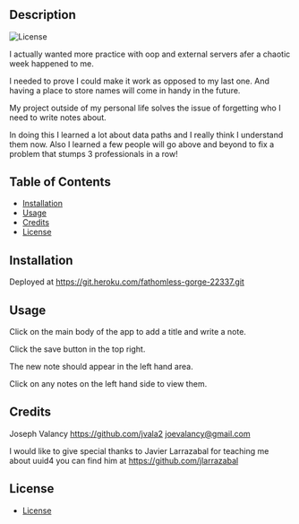 # <Note-Taker>

## Description

![License](https://img.shields.io/badge/Liscense-MIT-blue.svg "License Badge")

I actually wanted more practice with oop and external servers afer a chaotic week happened to me.

I needed to prove I could make it work as opposed to my last one. And having a place to store names will come in handy in the future.

My project outside of my personal life solves the issue of forgetting who I need to write notes about.

In doing this I learned a lot about data paths and I really think I understand them now. Also I learned a few people will go above and beyond to fix a problem that stumps 3 professionals in a row!


## Table of Contents

- [Installation](#installation)
- [Usage](#usage)
- [Credits](#credits)
- [License](#license)


## Installation

Deployed at https://git.heroku.com/fathomless-gorge-22337.git










## Usage

Click on the main body of the app to add a title and write a note.

Click the save button in the top right.
    
The new note should appear in the left hand area.

Click on any notes on the left hand side to view them.




## Credits

Joseph Valancy https://github.com/jvala2 joevalancy@gmail.com

I would like to give special thanks to Javier Larrazabal for teaching me about uuid4 you can find him at https://github.com/jlarrazabal












## License

- [License](https://opensource.org/liscenses/MIT)
